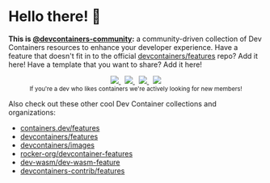 # Hello there! 👋

**This is [@devcontainers-community]:** a community-driven collection of Dev
Containers resources to enhance your developer experience. Have a feature that
doesn't fit in to the official [devcontainers/features] repo? Add it here! Have
a template that you want to share? Add it here!

<p align=center>
  <a href="https://github.com/devcontainers-community/features/discussions/new?category=ideas">
    <img src="https://img.shields.io/static/v1?style=for-the-badge&message=%F0%9F%A7%B0+Add+a+feature&color=CB3837&label=">
  </a>
  &nbsp;
  <a href="https://github.com/devcontainers-community/templates/discussions/new?category=ideas">
    <img src="https://img.shields.io/static/v1?style=for-the-badge&message=%F0%9F%93%8B+Add+a+template&color=0ABF53&label=">
  </a>
  &nbsp;
  <a href="https://github.com/devcontainers-community/images/discussions/new?category=ideas">
    <img src="https://img.shields.io/static/v1?style=for-the-badge&message=%F0%9F%90%B3+Add+an+image&color=2496ED&label=">
  </a>
  &nbsp;
  <a href="https://github.com/orgs/devcontainers-community/discussions/new?category=general">
    <img src="https://img.shields.io/static/v1?style=for-the-badge&message=%F0%9F%A4%9D+Join+the+org&color=222222&label=">
  </a>
  <br>
  <sub>If you're a dev who likes containers we're actively looking for new members!</sub>
</p>

Also check out these other cool Dev Container collections and organizations:

- [containers.dev/features](https://containers.dev/features)
- [devcontainers/features](https://github.com/devcontainers/features)
- [devcontainers/images](https://github.com/devcontainers/images)
- [rocker-org/devcontainer-features](https://github.com/rocker-org/devcontainer-features)
- [dev-wasm/dev-wasm-feature](https://github.com/dev-wasm/dev-wasm-feature)
- [devcontainers-contrib/features](https://github.com/devcontainers-contrib/features)

[@devcontainers-community]: https://github.com/devcontainers-coommunity
[devcontainers/features]: https://github.com/devcontainers/features
